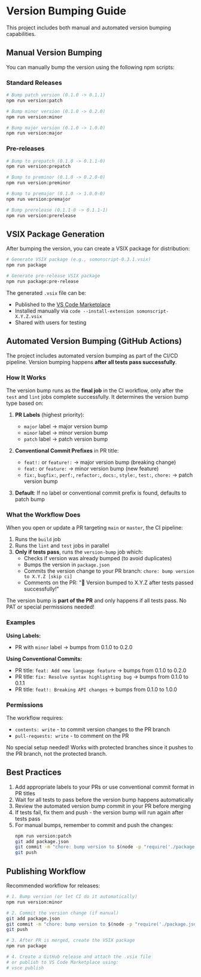 # Version Bumping Guide

This project includes both manual and automated version bumping capabilities.

## Manual Version Bumping

You can manually bump the version using the following npm scripts:

### Standard Releases

```bash
# Bump patch version (0.1.0 -> 0.1.1)
npm run version:patch

# Bump minor version (0.1.0 -> 0.2.0)
npm run version:minor

# Bump major version (0.1.0 -> 1.0.0)
npm run version:major
```

### Pre-releases

```bash
# Bump to prepatch (0.1.0 -> 0.1.1-0)
npm run version:prepatch

# Bump to preminor (0.1.0 -> 0.2.0-0)
npm run version:preminor

# Bump to premajor (0.1.0 -> 1.0.0-0)
npm run version:premajor

# Bump prerelease (0.1.1-0 -> 0.1.1-1)
npm run version:prerelease
```

## VSIX Package Generation

After bumping the version, you can create a VSIX package for distribution:

```bash
# Generate VSIX package (e.g., somonscript-0.3.1.vsix)
npm run package

# Generate pre-release VSIX package
npm run package:pre-release
```

The generated `.vsix` file can be:
- Published to the [VS Code Marketplace](https://marketplace.visualstudio.com/)
- Installed manually via `code --install-extension somonscript-X.Y.Z.vsix`
- Shared with users for testing

## Automated Version Bumping (GitHub Actions)

The project includes automated version bumping as part of the CI/CD pipeline. Version bumping happens **after all tests pass successfully**.

### How It Works

The version bump runs as the **final job** in the CI workflow, only after the `test` and `lint` jobs complete successfully. It determines the version bump type based on:

1. **PR Labels** (highest priority):
   - `major` label → major version bump
   - `minor` label → minor version bump
   - `patch` label → patch version bump

2. **Conventional Commit Prefixes** in PR title:
   - `feat!:` or `feature!:` → major version bump (breaking change)
   - `feat:` or `feature:` → minor version bump (new feature)
   - `fix:`, `bugfix:`, `perf:`, `refactor:`, `docs:`, `style:`, `test:`, `chore:` → patch version bump

3. **Default**: If no label or conventional commit prefix is found, defaults to patch bump

### What the Workflow Does

When you open or update a PR targeting `main` or `master`, the CI pipeline:

1. Runs the `build` job
2. Runs the `lint` and `test` jobs in parallel
3. **Only if tests pass**, runs the `version-bump` job which:
   - Checks if version was already bumped (to avoid duplicates)
   - Bumps the version in `package.json`
   - Commits the version change to your PR branch: `chore: bump version to X.Y.Z [skip ci]`
   - Comments on the PR: "🎉 Version bumped to X.Y.Z after tests passed successfully!"

The version bump is **part of the PR** and only happens if all tests pass. No PAT or special permissions needed!

### Examples

**Using Labels:**
- PR with `minor` label → bumps from 0.1.0 to 0.2.0

**Using Conventional Commits:**
- PR title: `feat: Add new language feature` → bumps from 0.1.0 to 0.2.0
- PR title: `fix: Resolve syntax highlighting bug` → bumps from 0.1.0 to 0.1.1
- PR title: `feat!: Breaking API changes` → bumps from 0.1.0 to 1.0.0

### Permissions

The workflow requires:
- `contents: write` - to commit version changes to the PR branch
- `pull-requests: write` - to comment on the PR

No special setup needed! Works with protected branches since it pushes to the PR branch, not the protected branch.

## Best Practices

1. Add appropriate labels to your PRs or use conventional commit format in PR titles
2. Wait for all tests to pass before the version bump happens automatically
3. Review the automated version bump commit in your PR before merging
4. If tests fail, fix them and push - the version bump will run again after tests pass
5. For manual bumps, remember to commit and push the changes:
   ```bash
   npm run version:patch
   git add package.json
   git commit -m "chore: bump version to $(node -p "require('./package.json').version")"
   git push
   ```

## Publishing Workflow

Recommended workflow for releases:

```bash
# 1. Bump version (or let CI do it automatically)
npm run version:minor

# 2. Commit the version change (if manual)
git add package.json
git commit -m "chore: bump version to $(node -p "require('./package.json').version")"
git push

# 3. After PR is merged, create the VSIX package
npm run package

# 4. Create a GitHub release and attach the .vsix file
# or publish to VS Code Marketplace using:
# vsce publish
```
